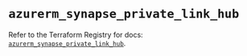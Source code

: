 # `azurerm_synapse_private_link_hub`

Refer to the Terraform Registry for docs: [`azurerm_synapse_private_link_hub`](https://registry.terraform.io/providers/hashicorp/azurerm/4.15.0/docs/resources/synapse_private_link_hub).
